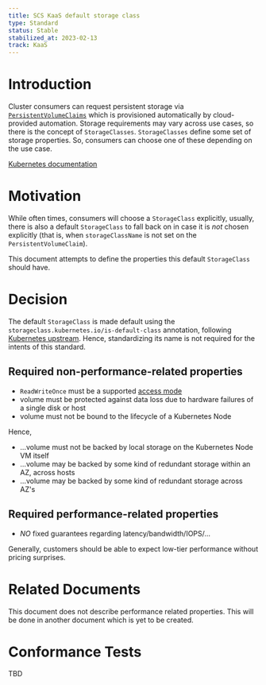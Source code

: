 ```yaml
---
title: SCS KaaS default storage class
type: Standard
status: Stable
stabilized_at: 2023-02-13
track: KaaS
---
```


# Introduction

Cluster consumers can request persistent storage via [`PersistentVolumeClaims`](https://kubernetes.io/docs/reference/generated/kubernetes-api/v1.20/#persistentvolumeclaim-v1-core) which is provisioned automatically by cloud-provided automation.
Storage requirements may vary across use cases, so there is the concept of `StorageClasses`. `StorageClasses` define some set of storage properties. So, consumers can choose one of these depending on the use case.

[Kubernetes documentation](https://kubernetes.io/docs/concepts/storage/persistent-volumes/)

# Motivation

While often times, consumers will choose a `StorageClass` explicitly, usually, there is also a default `StorageClass` to fall back on in case it is *not* chosen explicitly (that is, when `storageClassName` is not set on the `PersistentVolumeClaim`).

This document attempts to define the properties this default `StorageClass` should have.

# Decision

The default `StorageClass` is made default using the `storageclass.kubernetes.io/is-default-class` annotation, following [Kubernetes upstream](https://kubernetes.io/docs/tasks/administer-cluster/change-default-storage-class/). Hence, standardizing its name is not required for the intents of this standard.

## Required non-performance-related properties

- `ReadWriteOnce` must be a supported [access mode](https://kubernetes.io/docs/concepts/storage/persistent-volumes/#access-modes)
- volume must be protected against data loss due to hardware failures of a single disk or host
- volume must not be bound to the lifecycle of a Kubernetes Node

Hence,
- ...volume must not be backed by local storage on the Kubernetes Node VM itself
- ...volume may be backed by some kind of redundant storage within an AZ, across hosts
- ...volume may be backed by some kind of redundant storage across AZ's

## Required performance-related properties

- *NO* fixed guarantees regarding latency/bandwidth/IOPS/...

Generally, customers should be able to expect low-tier performance without pricing surprises.

# Related Documents

This document does not describe performance related properties.
This will be done in another document which is yet to be created.

# Conformance Tests

TBD
